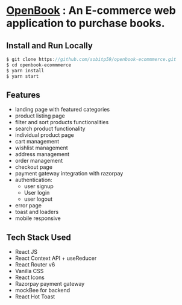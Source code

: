 # [OpenBook](https://openbook-ecommmerce.vercel.app/) : An E-commerce web application to purchase books.




## Install and Run Locally
```js
$ git clone https://github.com/sobitp59/openbook-ecommmerce.git
$ cd openbook-ecommmerce
$ yarn install
$ yarn start
```

## Features
- landing page with featured categories
- product listing page
- filter and sort products functionalities
- search product functionality
- individual product page
- cart management
- wishlist management
- address management
- order management
- checkout page
- payment gateway integration with razorpay
- authentication:
  - user signup
  - User login
  - user logout
- error page
- toast and loaders
- mobile responsive

## Tech Stack Used
- React JS
- React Context API + useReducer
- React Router v6
- Vanilla CSS
- React Icons
- Razorpay payment gateway
- mockBee for backend
- React Hot Toast
